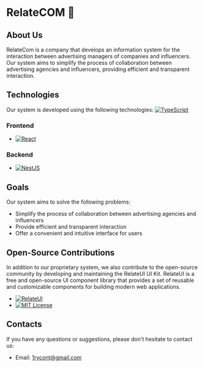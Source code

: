 # RelateCOM 👋

## About Us

RelateCom is a company that develops an information system for the interaction between advertising managers of companies and influencers. Our system aims to simplify the process of collaboration between advertising agencies and influencers, providing efficient and transparent interaction.

## Technologies

Our system is developed using the following technologies: [![TypeScript](https://img.shields.io/badge/TypeScript-007ACC?style=for-the-badge&logo=typescript&logoColor=white)](https://www.typescriptlang.org/)

### Frontend

* [![React](https://img.shields.io/badge/React-20232A?style=for-the-badge&logo=react&logoColor=61DAFB)](https://reactjs.org/)

### Backend

* [![NestJS](https://img.shields.io/badge/NestJS-EA2027?style=for-the-badge&logo=nestjs&logoColor=white)](https://nestjs.com/)

## Goals

Our system aims to solve the following problems:

* Simplify the process of collaboration between advertising agencies and influencers
* Provide efficient and transparent interaction
* Offer a convenient and intuitive interface for users

## Open-Source Contributions

In addition to our proprietary system, we also contribute to the open-source community by developing and maintaining the RelateUI UI Kit. RelateUI is a free and open-source UI component library that provides a set of reusable and customizable components for building modern web applications.

* [![RelateUI](https://img.shields.io/badge/RelateUI-FF69B4?style=for-the-badge&logo=relateui&logoColor=white)](https://github.com/relatecom/relateui)
* [![MIT License](https://img.shields.io/badge/License-MIT-yellow.svg)](https://opensource.org/licenses/MIT)

## Contacts

If you have any questions or suggestions, please don't hesitate to contact us:

* Email: [1rycont@gmail.com](mailto:1rycont@gmail.com)
